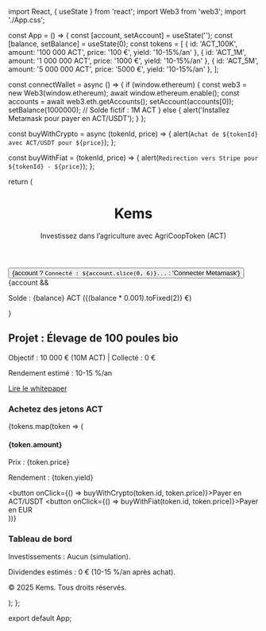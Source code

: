 import React, { useState } from 'react';
import Web3 from 'web3';
import './App.css';

const App = () => {
  const [account, setAccount] = useState('');
  const [balance, setBalance] = useState(0);
  const tokens = [
    { id: 'ACT_100K', amount: '100 000 ACT', price: '100 €', yield: '10-15%/an' },
    { id: 'ACT_1M', amount: '1 000 000 ACT', price: '1000 €', yield: '10-15%/an' },
    { id: 'ACT_5M', amount: '5 000 000 ACT', price: '5000 €', yield: '10-15%/an' },
  ];

  const connectWallet = async () => {
    if (window.ethereum) {
      const web3 = new Web3(window.ethereum);
      await window.ethereum.enable();
      const accounts = await web3.eth.getAccounts();
      setAccount(accounts[0]);
      setBalance(1000000); // Solde fictif : 1M ACT
    } else {
      alert('Installez Metamask pour payer en ACT/USDT');
    }
  };

  const buyWithCrypto = async (tokenId, price) => {
    alert(`Achat de ${tokenId} avec ACT/USDT pour ${price}`);
  };

  const buyWithFiat = (tokenId, price) => {
    alert(`Redirection vers Stripe pour ${tokenId} - ${price}`);
  };

  return (
    <div className="App">
      <header>
        <h1>Kems</h1>
        <p>Investissez dans l’agriculture avec AgriCoopToken (ACT)</p>
      </header>
      <button className="connect-btn" onClick={connectWallet}>
        {account ? `Connecté : ${account.slice(0, 6)}...` : 'Connecter Metamask'}
      </button>
      {account && <p>Solde : {balance} ACT ({(balance * 0.001).toFixed(2)} €)</p>}
      <section>
        <h2>Projet : Élevage de 100 poules bio</h2>
        <p>Objectif : 10 000 € (10M ACT) | Collecté : 0 €</p>
        <p>Rendement estimé : 10-15 %/an</p>
        <a href="https://drive.google.com/file/..." target="_blank" rel="noopener noreferrer">
          Lire le whitepaper
        </a>
      </section>
      <section>
        <h3>Achetez des jetons ACT</h3>
        <div className="token-list">
          {tokens.map(token => (
            <div key={token.id} className="token">
              <h4>{token.amount}</h4>
              <p>Prix : {token.price}</p>
              <p>Rendement : {token.yield}</p>
              <button onClick={() => buyWithCrypto(token.id, token.price)}>Payer en ACT/USDT</button>
              <button onClick={() => buyWithFiat(token.id, token.price)}>Payer en EUR</button>
            </div>
          ))}
        </div>
      </section>
      <section>
        <h3>Tableau de bord</h3>
        <p>Investissements : Aucun (simulation).</p>
        <p>Dividendes estimés : 0 € (10-15 %/an après achat).</p>
      </section>
      <footer>
        <p>© 2025 Kems. Tous droits réservés.</p>
      </footer>
    </div>
  );
};

export default App;

